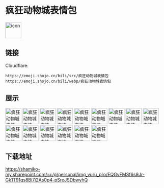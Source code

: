 # 疯狂动物城表情包
<img src="https://emoji.shojo.cn/bili/src/疯狂动物城表情包/icon.png" width="50" height="50" alt="icon">

## 链接
Cloudflare:
```
https://emoji.shojo.cn/bili/src/疯狂动物城表情包
https://emoji.shojo.cn/bili/webp/疯狂动物城表情包
```
## 展示
<img src="https://emoji.shojo.cn/bili/src/疯狂动物城表情包/疯狂动物城表情包-salute.png" width="50" height="50" alt="疯狂动物城表情包-salute">
<img src="https://emoji.shojo.cn/bili/src/疯狂动物城表情包/疯狂动物城表情包-没办法.png" width="50" height="50" alt="疯狂动物城表情包-没办法">
<img src="https://emoji.shojo.cn/bili/src/疯狂动物城表情包/疯狂动物城表情包-好吧.png" width="50" height="50" alt="疯狂动物城表情包-好吧">
<img src="https://emoji.shojo.cn/bili/src/疯狂动物城表情包/疯狂动物城表情包-就是现在.png" width="50" height="50" alt="疯狂动物城表情包-就是现在">
<img src="https://emoji.shojo.cn/bili/src/疯狂动物城表情包/疯狂动物城表情包-骄傲.png" width="50" height="50" alt="疯狂动物城表情包-骄傲">
<img src="https://emoji.shojo.cn/bili/src/疯狂动物城表情包/疯狂动物城表情包-耍帅.png" width="50" height="50" alt="疯狂动物城表情包-耍帅">
<img src="https://emoji.shojo.cn/bili/src/疯狂动物城表情包/疯狂动物城表情包-看看.png" width="50" height="50" alt="疯狂动物城表情包-看看">
<img src="https://emoji.shojo.cn/bili/src/疯狂动物城表情包/疯狂动物城表情包-害怕.png" width="50" height="50" alt="疯狂动物城表情包-害怕">
<img src="https://emoji.shojo.cn/bili/src/疯狂动物城表情包/疯狂动物城表情包-来了.png" width="50" height="50" alt="疯狂动物城表情包-来了">
<img src="https://emoji.shojo.cn/bili/src/疯狂动物城表情包/疯狂动物城表情包-逃跑.png" width="50" height="50" alt="疯狂动物城表情包-逃跑">
<img src="https://emoji.shojo.cn/bili/src/疯狂动物城表情包/疯狂动物城表情包-自拍.png" width="50" height="50" alt="疯狂动物城表情包-自拍">
<img src="https://emoji.shojo.cn/bili/src/疯狂动物城表情包/疯狂动物城表情包-忙.png" width="50" height="50" alt="疯狂动物城表情包-忙">
<img src="https://emoji.shojo.cn/bili/src/疯狂动物城表情包/疯狂动物城表情包-ROCK.png" width="50" height="50" alt="疯狂动物城表情包-ROCK">
<img src="https://emoji.shojo.cn/bili/src/疯狂动物城表情包/疯狂动物城表情包-嗨.png" width="50" height="50" alt="疯狂动物城表情包-嗨">
<img src="https://emoji.shojo.cn/bili/src/疯狂动物城表情包/疯狂动物城表情包-严肃.png" width="50" height="50" alt="疯狂动物城表情包-严肃">

## 下载地址

https://shamiko-my.sharepoint.com/:u:/g/personal/img_yuru_pro/EQGvFMSf6s9Jr-Gk1T91qs8Bi7i2As0p4-pSreJSDbwyhQ